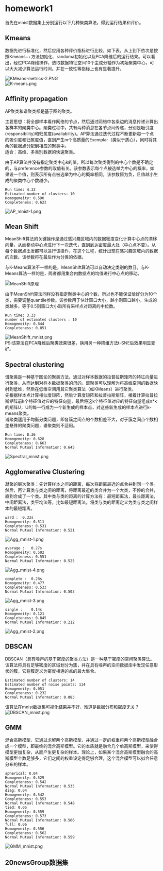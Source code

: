 # homework1
首先在mnist数据集上分别运行以下几种聚类算法，得到运行结果和评价。
## Kmeans

数据先进行标准化，然后应用各种评价指标进行比较。如下表，从上到下依次是按照Kmeans++方法初始化、randoma初始化以及PCA降维后的运行结果。可以看出，经过PCA降维操作，选取数据特征空间10个主成分轴作为初始聚类中心，可以大大减少算法运行时间，并在一致性等指标上也有显著提升。

![KMeans-metrics-2.PNG](https://i.loli.net/2019/10/11/MTx4VrWnZFaNldf.png)    
![K-means.png](https://i.loli.net/2019/10/09/yMuDvOBoIFZafUE.png)   

## Affinity propagation
AP聚类和谱聚类都是基于图的聚类。  

主要思想：将全部样本看作网络的节点，然后通过网络中各条边的消息传递计算出各样本的聚类中心。聚类过程中，共有两种消息在各节点间传递，分别是吸引度(responsibility)和归属度(availability)。AP算法通过迭代过程不断更新每一个点的吸引度和归属度值，直到产生m个高质量的Exemplar（类似于质心），同时将其余的数据点分配到相应的聚类中。  
适合：高维、多类别数据的快速聚类。
  
由于AP算法并没有指定聚类中心k的值，所以每次聚类得到的中心个数是不确定的，与preference参数的取值有关。该参数表示每个点被选举为中心的概率，如果设一个值，则表示所有点被选举为中心的概率相同。该参数恒为负，且值越小生成的聚类中心个数越少。
```
Run time: 4.32
Estimated number of clusters: 10
Homogeneity: 0.590
Completeness: 0.623
```
![AP_mnist-1.png](https://i.loli.net/2019/10/10/BFhPLd1Da2uTeYx.png)   

## Mean Shift
MeanShift算法的关键操作是通过感兴趣区域内的数据密度变化计算中心点的漂移向量，从而移动中心点进行下一次迭代，直到到达密度最大处（中心点不变）。从每个数据点出发都可以进行该操作，在这个过程，统计出现在感兴趣区域内的数据的次数。该参数将在最后作为分类的依据。

与K-Means算法不一样的是，MeanShift算法可以自动决定类别的数目。与K-Means算法一样的是，两者都用集合内数据点的均值进行中心点的移动。

![MeanShift原理](https://img-blog.csdn.net/20150327144310549)

由于MeanShift算法同样没有指定聚类中心的个数，所以也不能保证恰好分为10个类，需要调整quantile参数。该参数用于估计窗口大小，越小则窗口越小，生成的类越多，等于0.5则窗口大小取所有采样点对距离的中位数。  
```
Run time: 3.33
number of estimated clusters : 10
Homogeneity: 0.844
Completeness: 0.851 
```
![MeanShift_mnist.png](https://i.loli.net/2019/10/10/K372mJsFzurLlbo.png)  
PS:该算法在PCA降维后聚类效果很差，换用另一种降维方法t-SNE后效果明显变好。

## Spectral clustering
谱聚类是一种基于图论的聚类方法，通过对样本数据的拉普拉斯矩阵的特征向量进行聚类，从而达到对样本数据聚类的母的。谱聚类可以理解为将高维空间的数据映射到低维，然后在低维空间用其它聚类算法（如KMeans）进行聚类。   
先根据样本点计算相似度矩阵，然后计算度矩阵和拉普拉斯矩阵，接着计算拉普拉斯矩阵前k个特征值对应的特征向量，最后将这k个特征值对应的特征向量组成n*k的矩阵U，U的每一行成为一个新生成的样本点，对这些新生成的样本点进行k-means聚类。   
谱聚类适用于均衡分类问题，即各簇之间点的个数相差不大，对于簇之间点个数相差悬殊的聚类问题，谱聚类则不适用。  
```
Run time: 0.36
Homogeneity: 0.628
Completeness: 0.663
Normal Mutual Information: 0.645
```
![Spectral_mnist.png](https://i.loli.net/2019/10/11/n5EpTebwVtMzf2c.png)   

## Agglomerative Clustering
凝聚的层次聚类：先计算样本之间的距离，每次将距离最近的点合并到同一个类。然后，再计算类与类之间的距离，将距离最近的类合并为一个大类，不停的合并，直到合成了一个类。其中类与类的距离的计算方法有：最短距离法，最长距离法，中间距离法，类平均法等。比如最短距离法，将类与类的距离定义为类与类之间样本的最短距离。
```
ward :	0.33s
Homogeneity: 0.511
Completeness: 0.531
Normal Mutual Information: 0.521
```
![Agg_mnist-1.png](https://i.loli.net/2019/10/11/RnCiDtI7SlFW1Jg.png)  
```
average :	0.27s
Homogeneity: 0.502
Completeness: 0.551
Normal Mutual Information: 0.525
``` 
![Agg_mnist-4.png](https://i.loli.net/2019/10/11/XGCgfwmKd13z6Tv.png) 
```
complete :	0.28s
Homogeneity: 0.477
Completeness: 0.533
Normal Mutual Information: 0.503
```
![Agg_mnist-3.png](https://i.loli.net/2019/10/11/V6HBoar3P4WihYT.png)  
```
single :	0.14s
Homogeneity: 0.121
Completeness: 0.845
Normal Mutual Information: 0.212
```
![Agg_mnist-2.png](https://i.loli.net/2019/10/11/xvjaMO1KIzdegD6.png)  

## DBSCAN
DBSCAN（具有噪声的基于密度的聚类方法）是一种基于密度的空间聚类算法。该算法将具有足够密度的区域划分为簇，并在具有噪声的空间数据库中发现任意形状的簇，它将簇定义为密度相连的点的最大集合。 
```
Estimated number of clusters: 14
Estimated number of noise points: 114
Homogeneity: 0.051
Completeness: 0.232
Normal Mutual Information: 0.083
```
该算法在mnist数据集可视化结果并不好，难道是数据分布和密度无关？
![DBSCAN_mnist.png](https://i.loli.net/2019/10/11/SDt4I8wOfsnHpWx.png)   

## GMM
混合高斯模型，它通过求解两个高斯模型，并通过一定的权重将两个高斯模型融合成一个模型，即最终的混合高斯模型。它的本质就是融合几个单高斯模型，来使得模型更加复杂，从而产生更复杂的样本。理论上，如果某个混合高斯模型融合的高斯模型个数足够多，它们之间的权重设定得足够合理，这个混合模型可以拟合任意分布的样本。
```
spherical: 0.04
Homogeneity: 0.529
Completeness: 0.542
Normal Mutual Information: 0.535
diag: 0.04
Homogeneity: 0.542
Completeness: 0.553
Normal Mutual Information: 0.548
tied: 0.05
Homogeneity: 0.559
Completeness: 0.573
Normal Mutual Information: 0.566
full: 0.06
Homogeneity: 0.556
Completeness: 0.562
Normal Mutual Information: 0.559
```
![GMM_mnist.png](https://i.loli.net/2019/10/11/AZ1csgMXlKtVxTW.png)   


## 20newsGroup数据集

